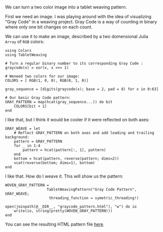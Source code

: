 We can turn a two color image into a tablet weaving pattern.

First we need an image.  I was playing around with the idea of
visualizing "Gray Code" in a weaving project.  Gray Code is a way of
counting in binary where only one bit changes on each count.

We can use it to make an image, described by a two domensional Julia
`Array` of `RGB` colors:

```@example 1
using Colors
using TabletWeaving

# Turn a regular binary number to its corresponding Gray Code :
graycode(x) = xor(x, x >>> 1)

# Weneed two colors for our image:
COLORS = [ RGB(1, 0, 0), RGB(0, 1, 0)]

gray_sequence = [digits(graycode(x); base = 2, pad = 8) for x in 0:63]

# Our basic Gray Code pattern:
GRAY_PATTERN = map(hcat(gray_sequence...)) do bit
	COLORS[bit + 1]
end
```

I like that, but I think it would be cooler if it were reflected on
both axes:

```@example 1
GRAY_WEAVE = let
	# Reflect GRAY_PATTERN on both axes and add leading and trailing background:
	pattern = GRAY_PATTERN
	for _ in 1:4
		pattern = hcat(pattern[:, 1], pattern)
	end
	bottom = hcat(pattern, reverse(pattern; dims=2))
	vcat(reverse(bottom; dims=1), bottom)
end
```

I like that.  How do I weave it.  This will show us the pattern:

```@example 1
WOVEN_GRAY_PATTERN = 
                   TabletWeavingPattern("Gray Code Pattern", GRAY_WEAVE;
                   	threading_function = symetric_threading!)

open(joinpath(@__DIR__, "graycode_pattern.html"), "w") do io
    write(io, string(pretty(WOVEN_GRAY_PATTERN)))
end
```

You can see the resulting HTML pattern file
[here](graycode_pattern.html).

